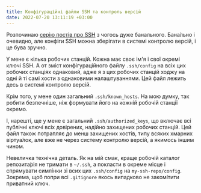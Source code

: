 ```yaml
---
title: Конфігураційні файли SSH та контроль версій
date: 2022-07-20 13:11:19 +03:00
---
```


Розпочинаю [серію постів про SSH][1] з чогось дуже банального. Бана́льно і очевидно, але конфіги SSH можна зберігати в системі контролю версій, і це бува зручно.

У мене є кілька робочих станцій. Кожна має своє ім'я і свої окремі ключі SSH. А от зміст конфігураційного файлу `.ssh/config` на всіх цих робочих станціях однаковий, адже я з цих робочих станцій ходжу на одні й ті самі хости з однаковими налаштуваннями. Цей файл лежить десь в системі контролю версій.

Крім того, у мене один загальний `.ssh/known_hosts`. На мою думку, так робити безпечніше, ніж формувати його на кожній робочій станції окремо.

І, нарешті, ще у мене є загальний `.ssh/authorized_keys`, що включає всі публічні ключі всіх довірених, надійно захищених робочих станцій. Цей файл також потрапляє до менш захищених хостів, типу всяких хмарних віртуа́лок, але вже не через систему контролю версій, а якимось іншим чином.

Невеличка технічна деталь. Як на мій смак, краще робочій каталог репозита́рія не тримати в `~/.ssh`, а покласти в окреме місце і спрямувати симлі́нки зі всих цих `.ssh/config` на `my-ssh-repo/config`. Зокрема, щоб попри всі `.gitignore` якось випадково не закомі́тити приватний ключ.

[1]: /2022/07/20/ssh-tips-and-tricks.html
